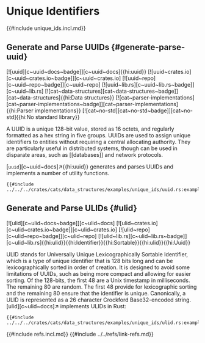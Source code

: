 # Unique Identifiers

{{#include unique_ids.incl.md}}

## Generate and Parse UUIDs {#generate-parse-uuid}

[![uuid][c~uuid~docs~badge]][c~uuid~docs]{{hi:uuid}}
[![uuid~crates.io][c~uuid~crates.io~badge]][c~uuid~crates.io]
[![uuid~repo][c~uuid~repo~badge]][c~uuid~repo]
[![uuid~lib.rs][c~uuid~lib.rs~badge]][c~uuid~lib.rs]
[![cat~data-structures][cat~data-structures~badge]][cat~data-structures]{{hi:Data structures}}
[![cat~parser-implementations][cat~parser-implementations~badge]][cat~parser-implementations]{{hi:Parser implementations}}
[![cat~no-std][cat~no-std~badge]][cat~no-std]{{hi:No standard library}}

A UUID is a unique 128-bit value, stored as 16 octets, and regularly formatted as a hex string in five groups. UUIDs are used to assign unique identifiers to entities without requiring a central allocating authority. They are particularly useful in distributed systems, though can be used in disparate areas, such as [[databases]] and network protocols.

[`uuid`][c~uuid~docs]↗{{hi:uuid}} generates and parses UUIDs and implements a number of utility functions.

```rust,editable
{{#include ../../../crates/cats/data_structures/examples/unique_ids/uuid.rs:example}}
```

## Generate and Parse ULIDs {#ulid}

[![ulid][c~ulid~docs~badge]][c~ulid~docs] [![ulid~crates.io][c~ulid~crates.io~badge]][c~ulid~crates.io] [![ulid~repo][c~ulid~repo~badge]][c~ulid~repo] [![ulid~lib.rs][c~ulid~lib.rs~badge]][c~ulid~lib.rs]{{hi:ulid}}{{hi:Identifier}}{{hi:Sortable}}{{hi:ulid}}{{hi:Uuid}}

ULID stands for Universally Unique Lexicographically Sortable Identifier, which is a type of unique identifier that is 128 bits long and can be lexicographically sorted in order of creation. It is designed to avoid some limitations of UUIDs, such as being more compact and allowing for easier sorting. Of the 128-bits, the first 48 are a Unix timestamp in milliseconds. The remaining 80 are random. The first 48 provide for lexicographic sorting and the remaining 80 ensure that the identifier is unique. Canonically, a ULID is represented as a 26 character Crockford Base32-encoded string. [ulid][c~ulid~docs]↗ implements ULIDs in Rust:

```rust,editable
{{#include ../../../crates/cats/data_structures/examples/unique_ids/ulid.rs:example}}
```

{{#include refs.incl.md}}
{{#include ../../refs/link-refs.md}}

<div class="hidden">
</div>
